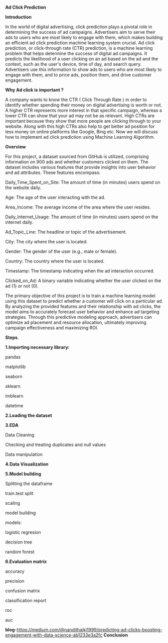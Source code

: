 **Ad Click Prediction**

**Introduction**

In the world of digital advertising, click prediction plays a pivotal role in determining the success of ad campaigns. Advertisers aim to serve their ads to users who are most likely to engage with them, which makes building an efficient ad click prediction machine learning system crucial.
Ad click prediction, or click-through rate (CTR) prediction, is a machine learning problem that helps determine the success of digital ad campaigns. It predicts the likelihood of a user clicking on an ad based on the ad and the context, such as the user's device, time of day, and search query. Advertisers use this information to show ads to users who are most likely to engage with them, and to price ads, position them, and drive customer engagement.

**Why Ad click is important ?**

A company wants to know the CTR ( Click Through Rate ) in order to identify whether spending their money on digital advertising is worth or not.
A higher CTR represents more interest in that specific campaign, whereas a lower CTR can show that your ad may not be as relevant. High CTRs are important because they show that more people are clicking through to your website. Along with this high CTRs also help to get better ad position for less money on online platforms like Google, Bing etc.
Now we will discuss how to implement ad click prediction using Machine Learning Algorithm.

**Overview**

For this project, a dataset sourced from GitHub is utilized, comprising information on 900 ads and whether customers clicked on them. The dataset includes various features that provide insights into user behavior and ad attributes. These features encompass:

Daily_Time_Spent_on_Site: The amount of time (in minutes) users spend on the website daily.

Age: The age of the user interacting with the ad.

Area_Income: The average income of the area where the user resides.

Daily_Internet_Usage: The amount of time (in minutes) users spend on the internet daily.

Ad_Topic_Line: The headline or topic of the advertisement.

City: The city where the user is located.

Gender: The gender of the user (e.g., male or female).

Country: The country where the user is located.

Timestamp: The timestamp indicating when the ad interaction occurred.

Clicked_on_Ad: A binary variable indicating whether the user clicked on the ad (1) or not (0).

The primary objective of this project is to train a machine learning model using this dataset to predict whether a customer will click on a particular ad. By analyzing the provided features and their relationship with ad clicks, the model aims to accurately forecast user behavior and enhance ad targeting strategies. Through this predictive modeling approach, advertisers can optimize ad placement and resource allocation, ultimately improving campaign effectiveness and maximizing ROI.

**Steps**.


**1.Importing necessary library:**

pandas

matplotlib

seaborn

sklearn

imblearn

datetime


**2.Loading the dataset**

**3.EDA**

Data Cleaning

Checking and treating  duplicates and null values

Data manipulation

**4.Data Visualization**


**5.Model building**

Splitting the dataframe

train.test split

scaling

model building

models:

logistic regresion

decision tree

random forest

**6.Evaluation matrix**

accuracy

precision

confusion matrix

classification report

roc

auc

**blog**-https://medium.com/@nandithajkj1999/predicting-ad-clicks-boosting-engagement-with-data-science-ab1233e3a2fc
**Conclusion**




